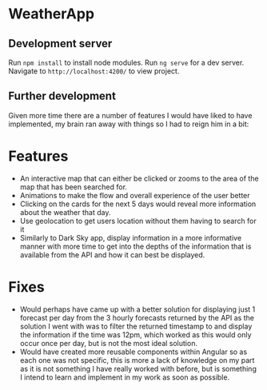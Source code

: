 # WeatherApp

## Development server
Run `npm install` to install node modules.
Run `ng serve` for a dev server. Navigate to `http://localhost:4200/` to view project.

## Further development
Given more time there are a number of features I would have liked to have implemented, my brain ran away with things so I had to reign him in a bit:

# Features
- An interactive map that can either be clicked or zooms to the area of the map that has been searched for.
- Animations to make the flow and overall experience of the user better
- Clicking on the cards for the next 5 days would reveal more information about the weather that day.
- Use geolocation to get users location without them having to search for it
- Similarly to Dark Sky app, display information in a more informative manner with more time to get into the depths of the information that is available from the API and how it can best be displayed.

# Fixes
- Would perhaps have came up with a better solution for displaying just 1 forecast per day from the 3 hourly forecasts returned by the API as the solution I went with was to filter the returned timestamp to and display the information if the time was 12pm, which worked as this would only occur once per day, but is not the most ideal solution.
- Would have created more reusable components within Angular so as each one was not specific, this is more a lack of knowledge on my part as it is not something I have really worked with before, but is something I intend to learn and implement in my work as soon as possible.
